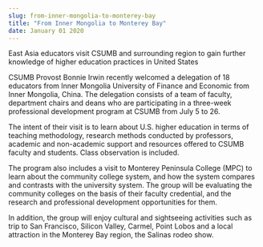 ```yaml
---
slug: from-inner-mongolia-to-monterey-bay
title: "From Inner Mongolia to Monterey Bay"
date: January 01 2020
---
```


<p>East Asia educators visit CSUMB and surrounding region to gain further knowledge of higher education practices in United States </p><p>CSUMB Provost Bonnie Irwin recently welcomed a delegation of 18 educators from Inner Mongolia University of Finance and Economic from Inner Mongolia, China. The delegation consists of a team of faculty, department chairs and deans who are participating in a three&#45;week professional development program at CSUMB from July 5 to 26.
</p><p>The intent of their visit is to learn about U.S. higher education in terms of teaching methodology, research methods conducted by professors, academic and non&#45;academic support and resources offered to CSUMB faculty and students. Class observation is included.
</p><p>The program also includes a visit to Monterey Peninsula College &#40;MPC&#41; to learn about the community college system, and how the system compares and contrasts with the university system. The group will be evaluating the community colleges on the basis of their faculty credential, and the research and professional development opportunities for them.
</p><p>In addition, the group will enjoy cultural and sightseeing activities such as trip to San Francisco, Silicon Valley, Carmel, Point Lobos and a local attraction in the Monterey Bay region, the Salinas rodeo show.
</p>

